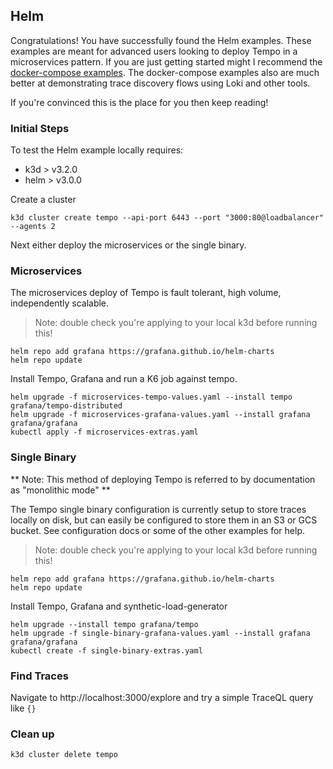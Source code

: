 ## Helm

Congratulations! You have successfully found the Helm examples. These examples are meant for
advanced users looking to deploy Tempo in a microservices pattern. If you are just getting started
might I recommend the [docker-compose examples](../docker-compose). The docker-compose examples also are much
better at demonstrating trace discovery flows using Loki and other tools.

If you're convinced this is the place for you then keep reading!

### Initial Steps

To test the Helm example locally requires:

- k3d > v3.2.0
- helm > v3.0.0

Create a cluster

```console
k3d cluster create tempo --api-port 6443 --port "3000:80@loadbalancer" --agents 2
```

Next either deploy the microservices or the single binary.

### Microservices

The microservices deploy of Tempo is fault tolerant, high volume, independently scalable.

> Note: double check you're applying to your local k3d before running this!

```console
helm repo add grafana https://grafana.github.io/helm-charts
helm repo update
```

Install Tempo, Grafana and run a K6 job against tempo.

```console
helm upgrade -f microservices-tempo-values.yaml --install tempo grafana/tempo-distributed
helm upgrade -f microservices-grafana-values.yaml --install grafana grafana/grafana
kubectl apply -f microservices-extras.yaml
```

### Single Binary

** Note: This method of deploying Tempo is referred to by documentation as "monolithic mode" **

The Tempo single binary configuration is currently setup to store traces locally on disk, but can easily be configured to
store them in an S3 or GCS bucket. See configuration docs or some of the other examples for help.

> Note: double check you're applying to your local k3d before running this!

```console
helm repo add grafana https://grafana.github.io/helm-charts
helm repo update
```

Install Tempo, Grafana and synthetic-load-generator

```console
helm upgrade --install tempo grafana/tempo
helm upgrade -f single-binary-grafana-values.yaml --install grafana grafana/grafana
kubectl create -f single-binary-extras.yaml
```

### Find Traces

Navigate to http://localhost:3000/explore and try a simple TraceQL query like `{}`

### Clean up

```console
k3d cluster delete tempo
```
